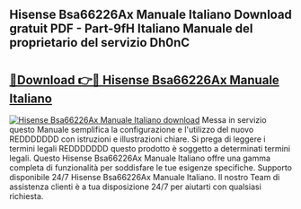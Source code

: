 ## Hisense Bsa66226Ax Manuale Italiano Download gratuit PDF - Part-9fH Italiano Manuale del proprietario del servizio Dh0nC

# <h2><a href="http://dfgbrvx.blite.top/?on=Hisense+Bsa66226Ax+Manuale+Italiano">🔗Download 👉🔴 Hisense Bsa66226Ax Manuale Italiano</a></h2>

[![Hisense Bsa66226Ax Manuale Italiano download](https://i.imgur.com/lujVjoI.png)](http://dfgbrvx.blite.top/?on=Hisense+Bsa66226Ax+Manuale+Italiano)
Messa in servizio questo Manuale semplifica la configurazione e l'utilizzo del nuovo REDDDDDDD con istruzioni e illustrazioni chiare. Si prega di leggere i termini legali REDDDDDDD questo prodotto è soggetto a determinati termini legali. Questo Hisense Bsa66226Ax Manuale Italiano offre una gamma completa di funzionalità per soddisfare le tue esigenze specifiche. Supporto disponibile 24/7 Hisense Bsa66226Ax Manuale Italiano. Il nostro Team di assistenza clienti è a tua disposizione 24/7 per aiutarti con qualsiasi richiesta.
